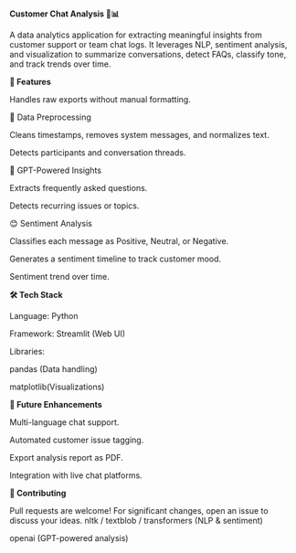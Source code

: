 **Customer Chat Analysis 💬📊**

A data analytics application for extracting meaningful insights from customer support or team chat logs.
It leverages NLP, sentiment analysis, and visualization to summarize conversations, detect FAQs, classify tone, and track trends over time.

**🚀 Features**

Handles raw exports without manual formatting.

🧹 Data Preprocessing

Cleans timestamps, removes system messages, and normalizes text.

Detects participants and conversation threads.

🤖 GPT-Powered Insights

Extracts frequently asked questions.

Detects recurring issues or topics.

😊 Sentiment Analysis

Classifies each message as Positive, Neutral, or Negative.

Generates a sentiment timeline to track customer mood.

Sentiment trend over time.

**🛠️ Tech Stack**

Language: Python

Framework: Streamlit (Web UI)

Libraries:

pandas (Data handling)

matplotlib(Visualizations)

**🌟 Future Enhancements**

Multi-language chat support.

Automated customer issue tagging.

Export analysis report as PDF.

Integration with live chat platforms.

**🤝 Contributing**

Pull requests are welcome!
For significant changes, open an issue to discuss your ideas.
nltk / textblob / transformers (NLP & sentiment)

openai (GPT-powered analysis)
